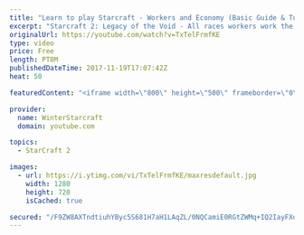 ```yaml
---
title: "Learn to play Starcraft - Workers and Economy (Basic Guide & Tutorial)"
excerpt: "Starcraft 2: Legacy of the Void - All races workers work the same (mule notwithstanding!)  Wiki on mining: http://wiki.teamliquid.net/starcraft2/Mining_Minerals"
originalUrl: https://youtube.com/watch?v=TxTelFrmfKE
type: video
price: Free
length: PT8M
publishedDateTime: 2017-11-19T17:07:42Z
heat: 50

featuredContent: "<iframe width=\"800\" height=\"500\" frameborder=\"0\" src=\"https://www.youtube.com/embed/TxTelFrmfKE\" allow=\"accelerometer; autoplay; encrypted-media; gyroscope; picture-in-picture\" allowfullscreen></iframe>"

provider:
  name: WinterStarcraft
  domain: youtube.com

topics:
  - StarCraft 2

images:
  - url: https://i.ytimg.com/vi/TxTelFrmfKE/maxresdefault.jpg
    width: 1280
    height: 720
    isCached: true

secured: "/F9ZW8AXTndtiuhYByc5S681H7aH1LAqZL/0NQCamiE0RGtZWMq+IQ2IayFXolL3Nal56eUCOMYEewGCARIGQOVYQG9NF0NDGH0vRIFY3XThEYchRaXYA6cQC+VKi6RHIvlcVw9jHxovQOI96hkr75mUfhTkL8X50rOx4Fd+qpDzq2xfPuZ0EbbcQFKl8ME0NV3mepx6hGUd6P+Cy7nBrHRro3LP3AbJfzTbaf7PNcb05+nhbz+O43hqqGb5bwXm85oaHYSsxRVAwxUjT/vN954NlwQAtIZE+CnE7nS8H+Iz/z+BJY4vhUP/lcPCJ9VbozDreniQuZ1tVJhJEribA96FwKA8YmO8hlgnDB4PGQo4yGxQYRp7wSK9/qieBqxpmr8ig3nDbl4ZJ3ZGH4IxuRDTfn220FT9MRR/aFwCP2c=;ALOr8QAF+KyjqJYNUcxmZg=="
---
```


